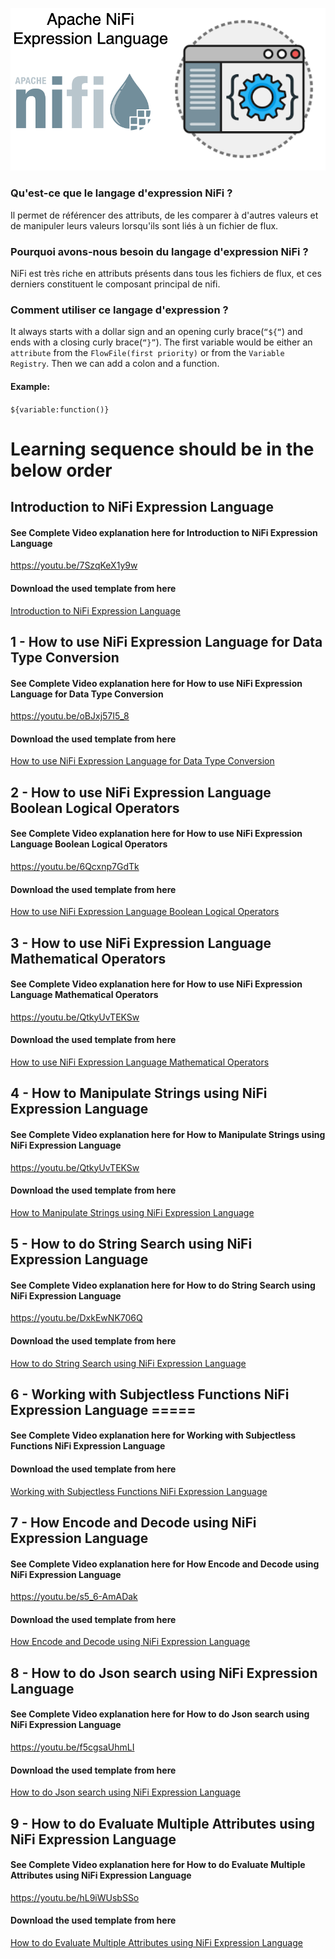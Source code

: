 
![iFi Expression Language](https://github.com/InsightByte/ApacheNifi/blob/main/NiFi%20Expression%20Language/templates/EL%20Logo.png)

### Qu'est-ce que le langage d'expression NiFi ?

Il permet de référencer des attributs, de les comparer à d'autres valeurs et de manipuler leurs valeurs lorsqu'ils sont liés à un fichier de flux.

### Pourquoi avons-nous besoin du langage d'expression NiFi ?

NiFi est très riche en attributs présents dans tous les fichiers de flux, et ces derniers constituent le composant principal de nifi.

### Comment utiliser ce langage d'expression ?

It always starts with a dollar sign and an opening curly brace(```“${“```) and ends with a closing curly brace(```“}”```). The first variable would be either an ```attribute``` from the ```FlowFile(first priority)``` or from the ```Variable Registry```. Then we can add a colon and a function. 
#### Example: 
```${variable:function()}```



# Learning sequence should be in the below order

## Introduction to NiFi Expression Language
#### See Complete Video explanation here for Introduction to NiFi Expression Language
https://youtu.be/7SzqKeX1y9w

#### Download the used template from here
[Introduction to NiFi Expression Language](https://github.com/InsightByte/ApacheNifi/blob/main/NiFi%20Expression%20Language/templates/Introduction_to_Expression_Language.xml)



## 1 - How to use NiFi Expression Language for Data Type Conversion
#### See Complete Video explanation here for How to use NiFi Expression Language for Data Type Conversion
https://youtu.be/oBJxj57I5_8

#### Download the used template from here
[How to use NiFi Expression Language for Data Type Conversion](https://github.com/InsightByte/ApacheNifi/blob/main/NiFi%20Expression%20Language/templates/Expression_Language_-_Data_Type_Conversion.xml)


## 2 - How to use NiFi Expression Language Boolean Logical Operators
#### See Complete Video explanation here for How to use NiFi Expression Language Boolean Logical Operators
https://youtu.be/6Qcxnp7GdTk

#### Download the used template from here
[How to use NiFi Expression Language Boolean Logical Operators](https://github.com/InsightByte/ApacheNifi/blob/main/NiFi%20Expression%20Language/templates/Expression_Language_-_Boolean_Logic_Operators.xml)


## 3 - How to use NiFi Expression Language Mathematical Operators
#### See Complete Video explanation here for How to use NiFi Expression Language Mathematical Operators
https://youtu.be/QtkyUvTEKSw

#### Download the used template from here
[How to use NiFi Expression Language Mathematical Operators](https://github.com/InsightByte/ApacheNifi/blob/main/NiFi%20Expression%20Language/templates/Expression_Language_-_Mathematical_Operators.xml)

## 4 - How to Manipulate Strings using NiFi Expression Language
#### See Complete Video explanation here for How to Manipulate Strings using NiFi Expression Language
https://youtu.be/QtkyUvTEKSw

#### Download the used template from here
[How to Manipulate Strings using NiFi Expression Language](https://github.com/InsightByte/ApacheNifi/blob/main/NiFi%20Expression%20Language/templates/Expression_Language_-_String_Manipulation.xml)


## 5 - How to do String Search using NiFi Expression Language
#### See Complete Video explanation here for How to do String Search using NiFi Expression Language
https://youtu.be/DxkEwNK706Q


#### Download the used template from here
[How to do String Search using NiFi Expression Language](https://github.com/InsightByte/ApacheNifi/blob/main/NiFi%20Expression%20Language/templates/Expression_Language_-_String_Search.xml)


## 6 - Working with Subjectless Functions NiFi Expression Language =====
#### See Complete Video explanation here for Working with Subjectless Functions NiFi Expression Language


#### Download the used template from here
[Working with Subjectless Functions NiFi Expression Language](https://github.com/InsightByte/ApacheNifi/blob/main/NiFi%20Expression%20Language/templates/Expression_Language_-_Subjectless_Functions.xml)


## 7 - How Encode and Decode using NiFi Expression Language
#### See Complete Video explanation here for How Encode and Decode using NiFi Expression Language
https://youtu.be/s5_6-AmADak


#### Download the used template from here
[How Encode and Decode using NiFi Expression Language](https://github.com/InsightByte/ApacheNifi/blob/main/NiFi%20Expression%20Language/templates/Expression_Language_-_Encode_Decode.xml)



## 8 - How to do Json search using NiFi Expression Language
#### See Complete Video explanation here for How to do Json search using NiFi Expression Language
https://youtu.be/f5cgsaUhmLI

#### Download the used template from here
[How to do Json search using NiFi Expression Language](https://github.com/InsightByte/ApacheNifi/blob/main/NiFi%20Expression%20Language/templates/Expression_Language_-_Json_Search.xml)



## 9 - How to do Evaluate Multiple Attributes using NiFi Expression Language
#### See Complete Video explanation here for How to do Evaluate Multiple Attributes using NiFi Expression Language
https://youtu.be/hL9iWUsbSSo

#### Download the used template from here
[How to do Evaluate Multiple Attributes using NiFi Expression Language](https://github.com/InsightByte/ApacheNifi/blob/main/NiFi%20Expression%20Language/templates/Expression_Language_-_Evaluating_Multiple_Attributes.xml)
